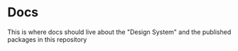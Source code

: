 # Docs

This is where docs should live about the "Design System" and the published packages in this repository


